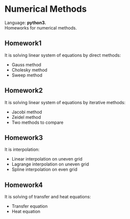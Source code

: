 # Numerical Methods
Language: **python3.**<br/>
Homeworks for numerical methods.<br/>
## Homework1
It is solving linear system of equations by direct methods:
+ Gauss method
+ Cholesky method
+ Sweep method
## Homework2
It is solving linear system of equations by iterative methods:
+ Jacobi method
+ Zeidel method
+ Two methods to compare
## Homework3
It is interpolation:
+ Linear interpolation on uneven grid
+ Lagrange interpolation on uneven grid
+ Spline interpolation on even grid
## Homework4
It is solving of transfer and heat equations:
+ Transfer equation
+ Heat equation
